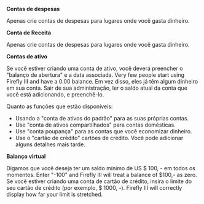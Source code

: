 **Contas de despesas**

Apenas crie contas de despesas para lugares onde você gasta dinheiro.

**Conta de Receita**

Apenas crie contas de despesas para lugares onde você gasta dinheiro.

**Contas de ativo**

Se você estiver criando uma conta de ativo, você deverá preencher o "balanço de abertura" e a data associada. Very few people start using Firefly III and have a 0.00 balance. Em vez disso, eles já têm algum dinheiro em sua conta. Sair de sua administração, ler o saldo atual da conta que você está adicionando, e preenchê-lo.

Quanto as funções que estão disponíveis:

- Usando a "conta de ativos do padrão" para as suas próprias contas.
- Use "conta de ativos compartilhados" para contas domésticas.
- Use "conta poupança" para as contas que você economizar dinheiro.
- Use o "cartão de crédito" cartões de crédito. Você pode adicionar alguns detalhes mais tarde.

**Balanço virtual**

Digamos que você deseja ter um saldo mínimo de US $ 100, - em todos os momentos. Enter "-100" and Firefly III will treat a balance of $100,- as zero. Se você estiver criando uma conta de cartão de crédito, insira o limite do seu cartão de crédito (por exemplo, $ 1000, -). Firefly III will correctly display how far your limit is stretched.